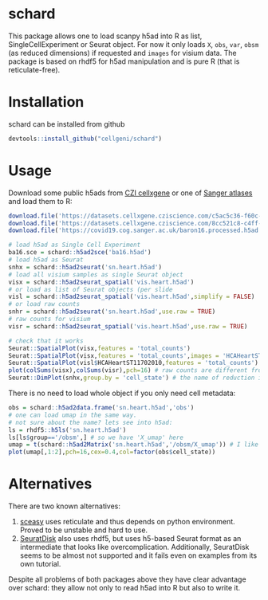 # schard
This package allows one to load scanpy h5ad into R as list, SingleCellExperiment or Seurat object. For now it only loads `X`, `obs`, `var`, `obsm` (as reduced dimensions) if requested and `images` for visium data. 
The package is based on rhdf5 for h5ad manipulation and is pure R (that is reticulate-free).

# Installation
schard can be installed from github
```R
devtools::install_github("cellgeni/schard")
```

# Usage
Download some public h5ads from [CZI cellxgene](https://cellxgene.cziscience.com/) or one of [Sanger atlases](https://covid19.cog.sanger.ac.uk/baron16.processed.h5ad) and load them to R:
```R
download.file('https://datasets.cellxgene.cziscience.com/c5ac5c36-f60c-4680-8018-2d6cb65c0a37.h5ad','vis.heart.h5ad')
download.file('https://datasets.cellxgene.cziscience.com/8cc521c8-c4ff-4cba-a07b-cae67a9dcba9.h5ad','sn.heart.h5ad')
download.file('https://covid19.cog.sanger.ac.uk/baron16.processed.h5ad','ba16.h5ad')

# load h5ad as Single Cell Experiment
ba16.sce = schard::h5ad2sce('ba16.h5ad')
# load h5ad as Seurat
snhx = schard::h5ad2seurat('sn.heart.h5ad')
# load all visium samples as single Seurat object
visx = schard::h5ad2seurat_spatial('vis.heart.h5ad')
# or load as list of Seurat objects (per slide
visl = schard::h5ad2seurat_spatial('vis.heart.h5ad',simplify = FALSE)
# or load raw counts
snhr = schard::h5ad2seurat('sn.heart.h5ad',use.raw = TRUE)
# raw counts for visium
visr = schard::h5ad2seurat_spatial('vis.heart.h5ad',use.raw = TRUE)

# check that it works
Seurat::SpatialPlot(visx,features = 'total_counts')
Seurat::SpatialPlot(visx,features = 'total_counts',images = 'HCAHeartST11702009')
Seurat::SpatialPlot(visl$HCAHeartST11702010,features = 'total_counts')
plot(colSums(visx),colSums(visr),pch=16) # raw counts are different from normolized ones
Seurat::DimPlot(snhx,group.by = 'cell_state') # the name of reduction is 'Xumap_' (autotranslated from scanpy to Seurat), somehow DimPlot manages to find it, but probably safier to specify it manually with reduction = 'Xumap_'
```

There is no need to load whole object if you only need cell metadata:
```R
obs = schard::h5ad2data.frame('sn.heart.h5ad','obs')
# one can load umap in the same way.
# not sure about the name? lets see into h5ad:
ls = rhdf5::h5ls('sn.heart.h5ad')
ls[ls$group=='/obsm',] # so we have 'X_umap' here
umap = t(schard::h5ad2Matrix('sn.heart.h5ad','/obsm/X_umap')) # I like it more transposed
plot(umap[,1:2],pch=16,cex=0.4,col=factor(obs$cell_state))
```

# Alternatives
There are two known alternatives:
1. [sceasy](https://github.com/cellgeni/sceasy) uses reticulate and thus depends on python environment. Proved to be unstable and hard to use.
2. [SeuratDisk](https://github.com/mojaveazure/seurat-disk) also uses rhdf5, but uses h5-based Seurat format as an intermediate that looks like overcomplication. Additionally,  SeuratDisk seems to be almost not supported and it fails even on examples from its own tutorial.

Despite all problems of both packages above they have clear advantage over schard: they allow not only to read h5ad into R but also to write it.
